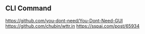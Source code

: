 ## CLI Command



https://github.com/you-dont-need/You-Dont-Need-GUI
https://github.com/chubin/wttr.in
https://sspai.com/post/65934